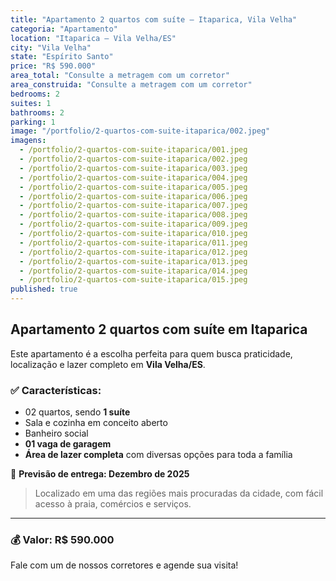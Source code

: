 ```yaml
---
title: "Apartamento 2 quartos com suíte – Itaparica, Vila Velha"
categoria: "Apartamento"
location: "Itaparica – Vila Velha/ES"
city: "Vila Velha"
state: "Espírito Santo"
price: "R$ 590.000"
area_total: "Consulte a metragem com um corretor"
area_construida: "Consulte a metragem com um corretor"
bedrooms: 2
suites: 1
bathrooms: 2
parking: 1
image: "/portfolio/2-quartos-com-suite-itaparica/002.jpeg"
imagens:
  - /portfolio/2-quartos-com-suite-itaparica/001.jpeg
  - /portfolio/2-quartos-com-suite-itaparica/002.jpeg
  - /portfolio/2-quartos-com-suite-itaparica/003.jpeg
  - /portfolio/2-quartos-com-suite-itaparica/004.jpeg
  - /portfolio/2-quartos-com-suite-itaparica/005.jpeg
  - /portfolio/2-quartos-com-suite-itaparica/006.jpeg
  - /portfolio/2-quartos-com-suite-itaparica/007.jpeg
  - /portfolio/2-quartos-com-suite-itaparica/008.jpeg
  - /portfolio/2-quartos-com-suite-itaparica/009.jpeg
  - /portfolio/2-quartos-com-suite-itaparica/010.jpeg
  - /portfolio/2-quartos-com-suite-itaparica/011.jpeg
  - /portfolio/2-quartos-com-suite-itaparica/012.jpeg
  - /portfolio/2-quartos-com-suite-itaparica/013.jpeg
  - /portfolio/2-quartos-com-suite-itaparica/014.jpeg
  - /portfolio/2-quartos-com-suite-itaparica/015.jpeg
published: true
---
```


## Apartamento 2 quartos com suíte em Itaparica

Este apartamento é a escolha perfeita para quem busca praticidade, localização e lazer completo em **Vila Velha/ES**.

### ✅ Características:
- 02 quartos, sendo **1 suíte**
- Sala e cozinha em conceito aberto
- Banheiro social
- **01 vaga de garagem**
- **Área de lazer completa** com diversas opções para toda a família

📅 **Previsão de entrega: Dezembro de 2025**

> Localizado em uma das regiões mais procuradas da cidade, com fácil acesso à praia, comércios e serviços.

---

### 💰 Valor: **R$ 590.000**

Fale com um de nossos corretores e agende sua visita!
